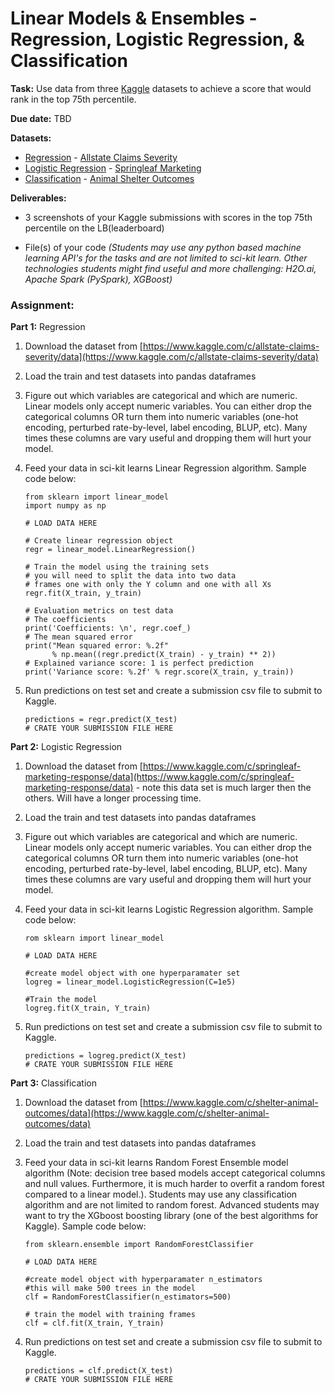 <h1>Linear Models & Ensembles - Regression, Logistic Regression, & Classification</h1>

<b>Task:</b> Use data from three [Kaggle](https://www.kaggle.com) datasets to achieve a score that would rank in the top 75th percentile.

<b>Due date:</b> TBD

<b>Datasets:</b>
  - [Regression](https://en.wikipedia.org/wiki/Regression_analysis) - [Allstate Claims Severity]( https://www.kaggle.com/c/allstate-claims-severity/data)
  - [Logistic Regression](https://en.wikipedia.org/wiki/Logistic_regression) - [Springleaf Marketing](https://www.kaggle.com/c/springleaf-marketing-response/data)
  - [Classification](https://en.wikipedia.org/wiki/Statistical_classification) - [Animal Shelter Outcomes](https://www.kaggle.com/c/shelter-animal-outcomes/data)


<b>Deliverables:</b>
  - 3 screenshots of your Kaggle submissions with scores in the top 75th percentile on the LB(leaderboard)

  - File(s) of your code <i>(Students may use any python based machine learning API's for the tasks and are not limited to sci-kit learn. Other technologies students might find useful and more challenging: H2O.ai, Apache Spark (PySpark), XGBoost)</i>


<h3><b>Assignment:</b></h3>

<b>Part 1:</b> Regression

1. Download the dataset from [https://www.kaggle.com/c/allstate-claims-severity/data](https://www.kaggle.com/c/allstate-claims-severity/data)

2. Load the train and test datasets into pandas dataframes

3. Figure out which variables are categorical and which are numeric. Linear models only accept numeric variables. You can either drop the categorical columns OR turn them into numeric variables (one-hot encoding, perturbed rate-by-level, label encoding, BLUP, etc). Many times these columns are vary useful and dropping them will hurt your model.

4. Feed your data in sci-kit learns Linear Regression algorithm. Sample code below:
    ```
    from sklearn import linear_model
    import numpy as np

    # LOAD DATA HERE

    # Create linear regression object
    regr = linear_model.LinearRegression()

    # Train the model using the training sets
    # you will need to split the data into two data
    # frames one with only the Y column and one with all Xs
    regr.fit(X_train, y_train)

    # Evaluation metrics on test data
    # The coefficients
    print('Coefficients: \n', regr.coef_)
    # The mean squared error
    print("Mean squared error: %.2f"
          % np.mean((regr.predict(X_train) - y_train) ** 2))
    # Explained variance score: 1 is perfect prediction
    print('Variance score: %.2f' % regr.score(X_train, y_train))
    ```

5. Run predictions on test set and create a submission csv file to submit to Kaggle.

    ```
    predictions = regr.predict(X_test)
    # CRATE YOUR SUBMISSION FILE HERE
    ```

<b>Part 2:</b> Logistic Regression

1. Download the dataset from [https://www.kaggle.com/c/springleaf-marketing-response/data](https://www.kaggle.com/c/springleaf-marketing-response/data) - note this data set is much larger then the others. Will have a longer processing time.
2. Load the train and test datasets into pandas dataframes

3. Figure out which variables are categorical and which are numeric. Linear models only accept numeric variables. You can either drop the categorical columns OR turn them into numeric variables (one-hot encoding, perturbed rate-by-level, label encoding, BLUP, etc). Many times these columns are vary useful and dropping them will hurt your model.

4. Feed your data in sci-kit learns Logistic Regression algorithm. Sample code below:

    ```
    rom sklearn import linear_model

    # LOAD DATA HERE

    #create model object with one hyperparamater set
    logreg = linear_model.LogisticRegression(C=1e5)

    #Train the model
    logreg.fit(X_train, Y_train)
    ```
5. Run predictions on test set and create a submission csv file to submit to Kaggle.

    ```
    predictions = logreg.predict(X_test)
    # CRATE YOUR SUBMISSION FILE HERE
    ```

<b>Part 3:</b> Classification

1. Download the dataset from [https://www.kaggle.com/c/shelter-animal-outcomes/data](https://www.kaggle.com/c/shelter-animal-outcomes/data)
2. Load the train and test datasets into pandas dataframes
3. Feed your data in sci-kit learns Random Forest Ensemble model algorithm (Note: decision tree based models accept categorical columns and null values. Furthermore, it is much harder to overfit a random forest compared to a linear model.). Students may use any classification algorithm and are not limited to random forest. Advanced students may want to try the XGboost boosting library (one of the best algorithms for Kaggle). Sample code below:
    ```
    from sklearn.ensemble import RandomForestClassifier

    # LOAD DATA HERE

    #create model object with hyperparamater n_estimators
    #this will make 500 trees in the model
    clf = RandomForestClassifier(n_estimators=500)

    # train the model with training frames
    clf = clf.fit(X_train, Y_train)
    ```
4. Run predictions on test set and create a submission csv file to submit to Kaggle.

      ```
      predictions = clf.predict(X_test)
      # CRATE YOUR SUBMISSION FILE HERE
      ```
